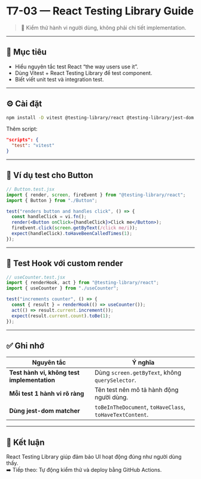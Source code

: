 # T7-03 — React Testing Library Guide

> 🧪 Kiểm thử hành vi người dùng, không phải chi tiết implementation.

---

## 🎯 Mục tiêu
- Hiểu nguyên tắc test React “the way users use it”.
- Dùng Vitest + React Testing Library để test component.
- Biết viết unit test và integration test.

---

## ⚙️ Cài đặt

```bash
npm install -D vitest @testing-library/react @testing-library/jest-dom
```

Thêm script:
```json
"scripts": {
  "test": "vitest"
}
```

---

## 🧩 Ví dụ test cho Button

```jsx
// Button.test.jsx
import { render, screen, fireEvent } from "@testing-library/react";
import { Button } from "./Button";

test("renders button and handles click", () => {
  const handleClick = vi.fn();
  render(<Button onClick={handleClick}>Click me</Button>);
  fireEvent.click(screen.getByText(/click me/i));
  expect(handleClick).toHaveBeenCalledTimes(1);
});
```

---

## 🧪 Test Hook với custom render

```jsx
// useCounter.test.jsx
import { renderHook, act } from "@testing-library/react";
import { useCounter } from "./useCounter";

test("increments counter", () => {
  const { result } = renderHook(() => useCounter());
  act(() => result.current.increment());
  expect(result.current.count).toBe(1);
});
```

---

## ✅ Ghi nhớ
| Nguyên tắc | Ý nghĩa |
|-------------|----------|
| **Test hành vi, không test implementation** | Dùng `screen.getByText`, không `querySelector`. |
| **Mỗi test 1 hành vi rõ ràng** | Tên test nên mô tả hành động người dùng. |
| **Dùng jest-dom matcher** | `toBeInTheDocument`, `toHaveClass`, `toHaveTextContent`. |

---

## 🚀 Kết luận
React Testing Library giúp đảm bảo UI hoạt động đúng như người dùng thấy.  
➡️ Tiếp theo: Tự động kiểm thử và deploy bằng GitHub Actions.
